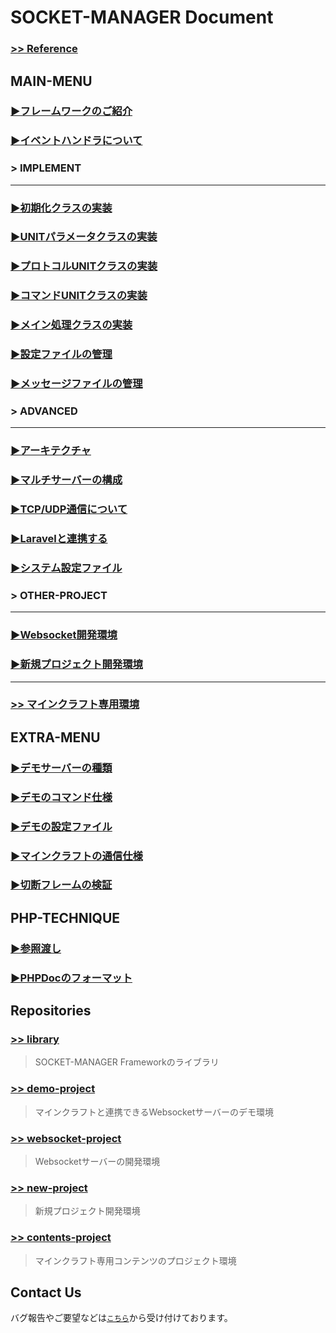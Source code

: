 # SOCKET-MANAGER Document
### <a href="https://socket-manager.github.io/document/reference/index.html" target="_blank">>> Reference</a>

## MAIN-MENU

### <a href="https://socket-manager.github.io/document/" target="_blank">▶フレームワークのご紹介</a>

### <a href="https://socket-manager.github.io/document/event-handler.html" target="_blank">▶イベントハンドラについて</a>

### > IMPLEMENT
---

### <a href="https://socket-manager.github.io/document/init-class.html" target="_blank">▶初期化クラスの実装</a>

### <a href="https://socket-manager.github.io/document/unit-parameter.html" target="_blank">▶UNITパラメータクラスの実装</a>

### <a href="https://socket-manager.github.io/document/protocol-unit.html" target="_blank">▶プロトコルUNITクラスの実装</a>

### <a href="https://socket-manager.github.io/document/command-unit.html" target="_blank">▶コマンドUNITクラスの実装</a>

### <a href="https://socket-manager.github.io/document/main.html" target="_blank">▶メイン処理クラスの実装</a>

### <a href="https://socket-manager.github.io/document/setting.html" target="_blank">▶設定ファイルの管理</a>

### <a href="https://socket-manager.github.io/document/message.html" target="_blank">▶メッセージファイルの管理</a>

### > ADVANCED
---

### <a href="https://socket-manager.github.io/document/architecture.html" target="_blank">▶アーキテクチャ</a>

### <a href="https://socket-manager.github.io/document/multi-server.html" target="_blank">▶マルチサーバーの構成</a>

### <a href="https://socket-manager.github.io/document/tcp-and-udp.html" target="_blank">▶TCP/UDP通信について</a>

### <a href="https://socket-manager.github.io/document/laravel.html" target="_blank">▶Laravelと連携する</a>

### <a href="https://socket-manager.github.io/document/system-setting.html" target="_blank">▶システム設定ファイル</a>

### > OTHER-PROJECT
---

### <a href="https://socket-manager.github.io/document/websocket.html" target="_blank">▶Websocket開発環境</a>

### <a href="https://socket-manager.github.io/document/new-project.html" target="_blank">▶新規プロジェクト開発環境</a>

---
### <a href="https://socket-manager.github.io/document/minecraft-contents/" target="_blank">>> マインクラフト専用環境</a>

## EXTRA-MENU

### <a href="https://socket-manager.github.io/document/extra-demo.html" target="_blank">▶デモサーバーの種類</a>

### <a href="https://socket-manager.github.io/document/extra-demo-command.html" target="_blank">▶デモのコマンド仕様</a>

### <a href="https://socket-manager.github.io/document/extra-demo-setting.html" target="_blank">▶デモの設定ファイル</a>

### <a href="https://socket-manager.github.io/document/extra-minecraft.html" target="_blank">▶マインクラフトの通信仕様</a>

### <a href="https://socket-manager.github.io/document/extra-close-frame.html" target="_blank">▶切断フレームの検証</a>

## PHP-TECHNIQUE

### <a href="https://socket-manager.github.io/document/php-pass-by-reference.html" target="_blank">▶参照渡し</a>

### <a href="https://socket-manager.github.io/document/php-phpdoc.html" target="_blank">▶PHPDocのフォーマット</a>

## Repositories

### <a href="https://github.com/socket-manager/library/" target="_blank">>> library</a>
> SOCKET-MANAGER Frameworkのライブラリ

### <a href="https://github.com/socket-manager/demo-project/" target="_blank">>> demo-project</a>
> マインクラフトと連携できるWebsocketサーバーのデモ環境

### <a href="https://github.com/socket-manager/websocket-project/" target="_blank">>> websocket-project</a>
> Websocketサーバーの開発環境

### <a href="https://github.com/socket-manager/new-project/" target="_blank">>> new-project</a>
> 新規プロジェクト開発環境

### <a href="https://github.com/socket-manager/contents-project/" target="_blank">>> contents-project</a>
> マインクラフト専用コンテンツのプロジェクト環境

## Contact Us

バグ報告やご要望などは<a href="mailto:lib.tech.engineer@gmail.com">`こちら`</a>から受け付けております。
